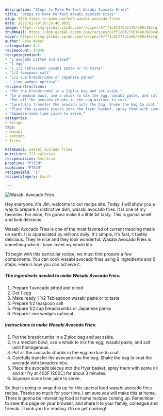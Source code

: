 ```yaml
---
description: "Steps to Make Perfect Wasabi Avocado Fries"
title: "Steps to Make Perfect Wasabi Avocado Fries"
slug: 5250-steps-to-make-perfect-wasabi-avocado-fries
date: 2022-02-09T16:29:48.003Z
image: https://img-global.cpcdn.com/recipes/87ff1c6f275b1440/680x482cq70/wasabi-avocado-fries-recipe-main-photo.jpg
thumbnail: https://img-global.cpcdn.com/recipes/87ff1c6f275b1440/680x482cq70/wasabi-avocado-fries-recipe-main-photo.jpg
cover: https://img-global.cpcdn.com/recipes/87ff1c6f275b1440/680x482cq70/wasabi-avocado-fries-recipe-main-photo.jpg
author: Rose Weber
ratingvalue: 4.1
reviewcount: 45045
recipeingredient:
- "1 avocado pitted and diced"
- "1 egg"
- "1 1/2 Tablespoon wasabi paste or to taste"
- "1/2 teaspoon salt"
- "1/2 cup breadcrumbs or Japanese panko"
- " Lime wedges optional"
recipeinstructions:
- "Put the breadcrumbs in a Ziploc bag and set aside."
- "In a medium bowl, use a whisk to mix the egg, wasabi paste, and salt until homogenous."
- "Put all the avocado chunks in the egg mixture to coat."
- "Carefully transfer the avocado into the bag. Shake the bag to coat the avocado with breadcrumbs."
- "Place the avocado pieces into the fryer basket, spray them with some oil and air fry at 400F (200C) for about 3 minutes."
- "Squeeze some lime juice to serve."
categories:
- Recipe
tags:
- wasabi
- avocado
- fries

katakunci: wasabi avocado fries 
nutrition: 223 calories
recipecuisine: American
preptime: "PT33M"
cooktime: "PT54M"
recipeyield: "1"
recipecategory: Lunch

---
```



![Wasabi Avocado Fries](https://img-global.cpcdn.com/recipes/87ff1c6f275b1440/680x482cq70/wasabi-avocado-fries-recipe-main-photo.jpg)

Hey everyone, it's Jim, welcome to our recipe site. Today, I will show you a way to prepare a distinctive dish, wasabi avocado fries. It is one of my favorites. For mine, I'm gonna make it a little bit tasty. This is gonna smell and look delicious.



Wasabi Avocado Fries is one of the most favored of current trending meals on earth. It is appreciated by millions daily. It's simple, it's fast, it tastes delicious. They're nice and they look wonderful. Wasabi Avocado Fries is something which I have loved my whole life.


To begin with this particular recipe, we must first prepare a few components. You can cook wasabi avocado fries using 6 ingredients and 6 steps. Here is how you can achieve it.

<!--inarticleads1-->

##### The ingredients needed to make Wasabi Avocado Fries:

1. Prepare 1 avocado pitted and diced
1. Get 1 egg
1. Make ready 1 1/2 Tablespoon wasabi paste or to taste
1. Prepare 1/2 teaspoon salt
1. Prepare 1/2 cup breadcrumbs or Japanese panko
1. Prepare  Lime wedges optional




<!--inarticleads2-->

##### Instructions to make Wasabi Avocado Fries:

1. Put the breadcrumbs in a Ziploc bag and set aside.
1. In a medium bowl, use a whisk to mix the egg, wasabi paste, and salt until homogenous.
1. Put all the avocado chunks in the egg mixture to coat.
1. Carefully transfer the avocado into the bag. Shake the bag to coat the avocado with breadcrumbs.
1. Place the avocado pieces into the fryer basket, spray them with some oil and air fry at 400F (200C) for about 3 minutes.
1. Squeeze some lime juice to serve.




So that is going to wrap this up for this special food wasabi avocado fries recipe. Thanks so much for your time. I am sure you will make this at home. There is gonna be interesting food at home recipes coming up. Remember to save this page on your browser, and share it to your family, colleague and friends. Thank you for reading. Go on get cooking!
